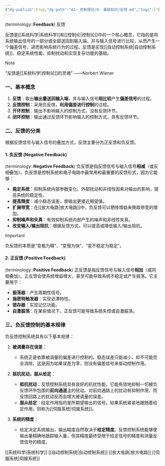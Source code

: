 ```yaml
---
{"dg-publish":true,"dg-path":"A2- 控制理论/0. 基础知识/反馈.md","tags":["ControlTheory","SystemsScience","Electronics"],"aliases":["Feedback"],"permalink":"/A2- 控制理论/0. 基础知识/反馈/","dgPassFrontmatter":true,"noteIcon":"","created":"2024-09-03T23:41:44.290+08:00","updated":"2025-08-28T21:53:13.004+08:00"}
---
```



(terminology::**Feedback**) 反馈

反馈是[[系统科学\|系统科学]]和[[控制论\|控制论]]中的一个核心概念，它指的是将系统输出信号的一部分或全部送回到输入端，并与输入信号进行比较，从而产生一个偏差信号，进而影响系统行为的过程。反馈是实现[[自动控制系统\|自动控制系统]]、稳定系统性能、抑制扰动和实现复杂功能的基础。

> [!note]
> "反馈是[[系统科学\|控制论]]的灵魂" ——Norbert Wiener

### 一、基本概念

1.  **反馈**：取出**输出量送回输入端**，并与输入信号**相比较**产生**偏差信号**的过程。
2.  **反馈控制**：采用负反馈，**利用偏差进行控制**的过程。
3.  **开环控制**：输出不影响输入的控制方式，没有反馈环节。
4.  **闭环控制**：输出通过反馈环节影响输入的控制方式，具有反馈环节。

### 二、反馈的分类

根据反馈信号与输入信号的叠加方式，反馈主要分为正反馈和负反馈。

#### 1. 负反馈 (Negative Feedback)

(terminology::**Negative Feedback**) 负反馈是指反馈信号与输入信号**相减**（或反相叠加）。负反馈是控制系统和电子电路中最常用和最重要的反馈形式，因为它能够：

-   **稳定系统**：抑制系统内部参数变化、外部扰动和非线性因素对输出的影响，提高系统的稳定性。
-   **提高精度**：减小稳态误差，使输出更接近期望值。
-   **扩展带宽**：在[[放大电路\|放大电路]]中，负反馈可以牺牲增益来换取带宽的增加。
-   **抑制噪声和失真**：有效抑制系统内部产生的噪声和非线性失真。
-   **改变输入/输出阻抗**：根据反馈方式，可以提高或降低输入/输出阻抗。

> [!important]
> 负反馈的本质是“变粗为精”、“变慢为快”、“变不稳定为稳定”。

#### 2. 正反馈 (Positive Feedback)

(terminology::**Positive Feedback**) 正反馈是指反馈信号与输入信号**相加**（或同相叠加）。正反馈会使系统增益增大，甚至可能导致系统不稳定或产生振荡。它主要用于：

-   **振荡器**：产生周期性信号。
-   **施密特触发器**：实现迟滞特性。
-   **锁存器**：实现记忆功能。
-   **自激振荡**：在某些情况下，正反馈可能导致系统失控或自激振荡。

### 三、负反馈控制的基本规律

负反馈控制系统具有以下基本规律：

1.  **被调量存在误差**：
    -   系统正是依靠被调量的偏差进行控制的。稳态误差只能减小，却不可能完全消除。这是因为如果误差为零，则没有偏差信号来驱动控制作用。

2.  **抵抗扰动，服从给定**：
    -   **抵抗扰动**：反馈控制系统具有良好的抗扰性能，它能有效地抑制一切被负反馈环所包围的**前向通道上**的扰动。对前向通路上的扰动有抑制作用，而反馈回路上的扰动反而会增大被调量的误差。
    -   **服从给定**：给定作用指的是所期望输出的信号。如果系统紧紧地跟随着给定作用，则称为[[伺服系统\|伺服系统]]。

3.  **系统的精度**：
    -   给定决定系统输出，输出精度自然取决于**给定精度**。反馈控制系统能够使输出量精确地跟踪输入量，但其精度最终受限于给定信号的精度和测量反馈信号的精度。

[[系统科学\|系统科学]]
[[自动控制系统\|自动控制系统]]
[[放大电路\|放大电路]]
[[伺服系统\|伺服系统]]